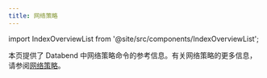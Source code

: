 ```yaml
---
title: 网络策略
---
```


import IndexOverviewList from '@site/src/components/IndexOverviewList';

本页提供了 Databend 中网络策略命令的参考信息。有关网络策略的更多信息，请参阅[网络策略](/guides/security/network-policy)。

<IndexOverviewList />